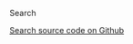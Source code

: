 Search

[Search source code on Github](https://github.com/Frojd/Frojd-Jewl/tree/develop/component-library/app/containers/Search)

